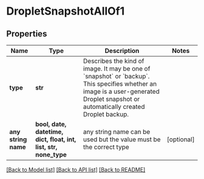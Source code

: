 # DropletSnapshotAllOf1


## Properties
Name | Type | Description | Notes
------------ | ------------- | ------------- | -------------
**type** | **str** | Describes the kind of image. It may be one of &#x60;snapshot&#x60; or &#x60;backup&#x60;. This specifies whether an image is a user-generated Droplet snapshot or automatically created Droplet backup. | 
**any string name** | **bool, date, datetime, dict, float, int, list, str, none_type** | any string name can be used but the value must be the correct type | [optional]

[[Back to Model list]](../README.md#documentation-for-models) [[Back to API list]](../README.md#documentation-for-api-endpoints) [[Back to README]](../README.md)


